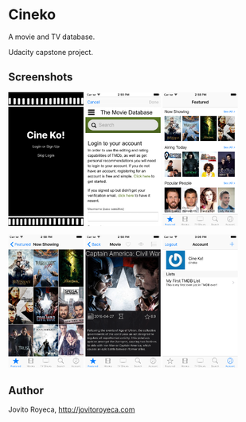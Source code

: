 # Cineko

A movie and TV database.

Udacity capstone project.


## Screenshots
<img src="screenshots/IMG_01.png" width="30%" height="auto"/>
<img src="screenshots/IMG_02.png" width="30%" height="auto"/>
<img src="screenshots/IMG_03.png" width="30%" height="auto"/>
<p/>
<img src="screenshots/IMG_04.png" width="30%" height="auto"/>
<img src="screenshots/IMG_05.png" width="30%" height="auto"/>
<img src="screenshots/IMG_06.png" width="30%" height="auto"/>

## Author
Jovito Royeca, http://jovitoroyeca.com
